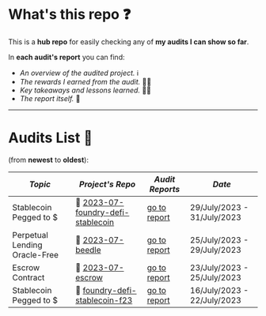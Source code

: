 # What's this repo ❓

This is a **hub repo** for easily checking any of **my audits I can show so far**.

In **each audit's report** you can find:

- _An overview of the audited project._ ℹ️
- _The rewards I earned from the audit._ 💸🧠
- _Key takeaways and lessons learned._ 👨‍💻
- _The report itself._ 📝

<hr/>

# Audits List 📓

(from **newest** to **oldest**):

| _Topic_                       | _Project's Repo_                                                                                | _Audit Reports_                                                                                                              | _Date_                      |
| ----------------------------- | ----------------------------------------------------------------------------------------------- | ---------------------------------------------------------------------------------------------------------------------------- | --------------------------- |
| Stablecoin Pegged to $        | 🔗 [2023-07-foundry-defi-stablecoin](https://github.com/Cyfrin/2023-07-foundry-defi-stablecoin) | [go to report](https://github.com/CarlosAlegreUr/Audits-By-CarlosAlegreUr/tree/main/reports/2023-07-foundry-defi-stablecoin) | 29/July/2023 - 31/July/2023 |
| Perpetual Lending Oracle-Free | 🔗 [2023-07-beedle](https://github.com/Cyfrin/2023-07-beedle)                                   | [go to report](https://github.com/CarlosAlegreUr/Audits-By-CarlosAlegreUr/tree/main/reports/2023-07-beedle)                  | 25/July/2023 - 29/July/2023 |
| Escrow Contract               | 🔗 [2023-07-escrow](https://github.com/Cyfrin/2023-07-escrow/tree/main)                         | [go to report](https://github.com/CarlosAlegreUr/Audits-By-CarlosAlegreUr/tree/main/reports/2023-07-escrow)                  | 23/July/2023 - 25/July/2023 |
| Stablecoin Pegged to $        | 🔗 [foundry-defi-stablecoin-f23](https://github.com/Cyfrin/foundry-defi-stablecoin-f23/)        | [go to report](https://github.com/CarlosAlegreUr/AuditExamplePractice)                                                       | 16/July/2023 - 22/July/2023 |
